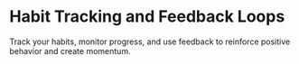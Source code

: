 # Habit Tracking and Feedback Loops

Track your habits, monitor progress, and use feedback to reinforce positive behavior and create momentum.